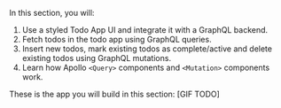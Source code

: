 In this section, you will:

1. Use a styled Todo App UI and integrate it with a GraphQL backend.
2. Fetch todos in the todo app using GraphQL queries.
3. Insert new todos, mark existing todos as complete/active and delete existing todos using GraphQL mutations.
4. Learn how Apollo `<Query>` components and `<Mutation>` components work.

These is the app you will build in this section: [GIF TODO]